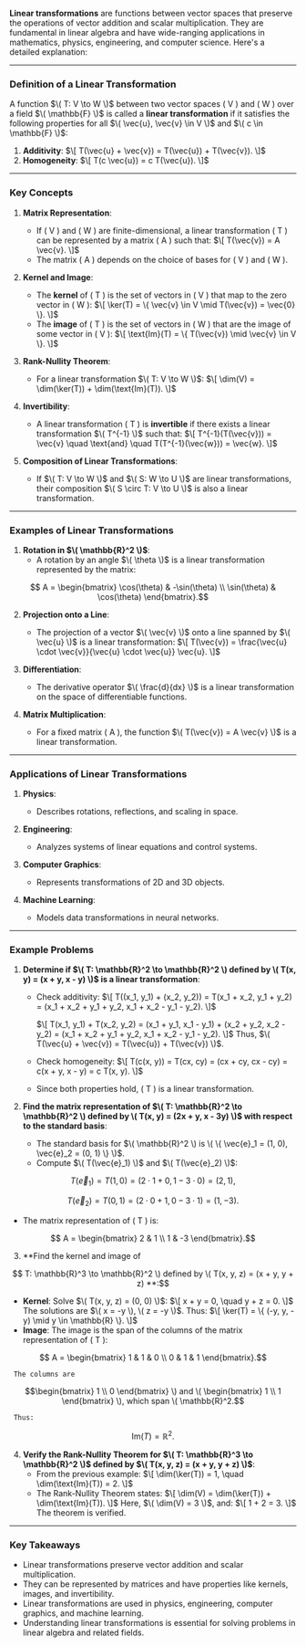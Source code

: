 **Linear transformations** are functions between vector spaces that preserve the operations of vector addition and scalar multiplication. They are fundamental in linear algebra and have wide-ranging applications in mathematics, physics, engineering, and computer science. Here's a detailed explanation:

---

### **Definition of a Linear Transformation**

A function $\( T: V \to W \)$ between two vector spaces \( V \) and \( W \) over a field $\( \mathbb{F} \)$ is called a **linear transformation** if it satisfies the following properties for all $\( \vec{u}, \vec{v} \in V \)$ and $\( c \in \mathbb{F} \)$:
1. **Additivity**:
   $\[
   T(\vec{u} + \vec{v}) = T(\vec{u}) + T(\vec{v}).
   \]$
2. **Homogeneity**:
   $\[
   T(c \vec{u}) = c T(\vec{u}).
   \]$

---

### **Key Concepts**

1. **Matrix Representation**:
   - If \( V \) and \( W \) are finite-dimensional, a linear transformation \( T \) can be represented by a matrix \( A \) such that:
     $\[
     T(\vec{v}) = A \vec{v}.
     \]$
   - The matrix \( A \) depends on the choice of bases for \( V \) and \( W \).

2. **Kernel and Image**:
   - The **kernel** of \( T \) is the set of vectors in \( V \) that map to the zero vector in \( W \):
     $\[
     \ker(T) = \{ \vec{v} \in V \mid T(\vec{v}) = \vec{0} \}.
     \]$
   - The **image** of \( T \) is the set of vectors in \( W \) that are the image of some vector in \( V \):
     $\[
     \text{Im}(T) = \{ T(\vec{v}) \mid \vec{v} \in V \}.
     \]$

3. **Rank-Nullity Theorem**:
   - For a linear transformation $\( T: V \to W \)$:
     $\[
     \dim(V) = \dim(\ker(T)) + \dim(\text{Im}(T)).
     \]$

4. **Invertibility**:
   - A linear transformation \( T \) is **invertible** if there exists a linear transformation $\( T^{-1} \)$ such that:
     $\[
     T^{-1}(T(\vec{v})) = \vec{v} \quad \text{and} \quad T(T^{-1}(\vec{w})) = \vec{w}.
     \]$

5. **Composition of Linear Transformations**:
   - If $\( T: V \to W \)$ and $\( S: W \to U \)$ are linear transformations, their composition $\( S \circ T: V \to U \)$ is also a linear transformation.

---

### **Examples of Linear Transformations**

1. **Rotation in $\( \mathbb{R}^2 \)$**:
   - A rotation by an angle $\( \theta \)$ is a linear transformation represented by the matrix:
```math
     A = \begin{bmatrix} \cos(\theta) & -\sin(\theta) \\ \sin(\theta) & \cos(\theta) \end{bmatrix}.
```

2. **Projection onto a Line**:
   - The projection of a vector $\( \vec{v} \)$ onto a line spanned by $\( \vec{u} \)$ is a linear transformation:
     $\[
     T(\vec{v}) = \frac{\vec{u} \cdot \vec{v}}{\vec{u} \cdot \vec{u}} \vec{u}.
     \]$

3. **Differentiation**:
   - The derivative operator $\( \frac{d}{dx} \)$ is a linear transformation on the space of differentiable functions.

4. **Matrix Multiplication**:
   - For a fixed matrix \( A \), the function $\( T(\vec{v}) = A \vec{v} \)$ is a linear transformation.

---

### **Applications of Linear Transformations**

1. **Physics**:
   - Describes rotations, reflections, and scaling in space.

2. **Engineering**:
   - Analyzes systems of linear equations and control systems.

3. **Computer Graphics**:
   - Represents transformations of 2D and 3D objects.

4. **Machine Learning**:
   - Models data transformations in neural networks.

---

### **Example Problems**

1. **Determine if $\( T: \mathbb{R}^2 \to \mathbb{R}^2 \) defined by \( T(x, y) = (x + y, x - y) \)$ is a linear transformation**:
   - Check additivity:
     $\[
     T((x_1, y_1) + (x_2, y_2)) = T(x_1 + x_2, y_1 + y_2) = (x_1 + x_2 + y_1 + y_2, x_1 + x_2 - y_1 - y_2).
     \]$
     
     $\[
     T(x_1, y_1) + T(x_2, y_2) = (x_1 + y_1, x_1 - y_1) + (x_2 + y_2, x_2 - y_2) = (x_1 + x_2 + y_1 + y_2, x_1 + x_2 - y_1 - y_2).
     \]$
     Thus, $\( T(\vec{u} + \vec{v}) = T(\vec{u}) + T(\vec{v}) \)$.
   - Check homogeneity:
     $\[
     T(c(x, y)) = T(cx, cy) = (cx + cy, cx - cy) = c(x + y, x - y) = c T(x, y).
     \]$
   - Since both properties hold, \( T \) is a linear transformation.

2. **Find the matrix representation of $\( T: \mathbb{R}^2 \to \mathbb{R}^2 \) defined by \( T(x, y) = (2x + y, x - 3y) \)$ with respect to the standard basis**:
   - The standard basis for $\( \mathbb{R}^2 \) is \( \{ \vec{e}_1 = (1, 0), \vec{e}_2 = (0, 1) \} \)$.
   - Compute $\( T(\vec{e}_1) \)$ and $\( T(\vec{e}_2) \)$:
```math
T(\vec{e}_1) = T(1, 0) = (2 \cdot 1 + 0, 1 - 3 \cdot 0) = (2, 1),
```
     
```math
T(\vec{e}_2) = T(0, 1) = (2 \cdot 0 + 1, 0 - 3 \cdot 1) = (1, -3).
```
   - The matrix representation of \( T \) is:
```math
     A = \begin{bmatrix} 2 & 1 \\ 1 & -3 \end{bmatrix}.
```

3. **Find the kernel and image of

```math
  T: \mathbb{R}^3 \to \mathbb{R}^2 \) defined by \( T(x, y, z) = (x + y, y + z) **:
```
   - **Kernel**:
     Solve $\( T(x, y, z) = (0, 0) \)$:
     $\[
     x + y = 0, \quad y + z = 0.
     \]$
     The solutions are $\( x = -y \), \( z = -y \)$. Thus:
     $\[
     \ker(T) = \{ (-y, y, -y) \mid y \in \mathbb{R} \}.
     \]$
   - **Image**:
     The image is the span of the columns of the matrix representation of \( T \):
```math
     A = \begin{bmatrix} 1 & 1 & 0 \\ 0 & 1 & 1 \end{bmatrix}.
```
     The columns are
```math
\begin{bmatrix} 1 \\ 0 \end{bmatrix} \) and \( \begin{bmatrix} 1 \\ 1 \end{bmatrix} \), which span \( \mathbb{R}^2.
```
     Thus:
```math
     \text{Im}(T) = \mathbb{R}^2.
```

4. **Verify the Rank-Nullity Theorem for $\( T: \mathbb{R}^3 \to \mathbb{R}^2 \)$ defined by $\( T(x, y, z) = (x + y, y + z) \)$**:
   - From the previous example:
     $\[
     \dim(\ker(T)) = 1, \quad \dim(\text{Im}(T)) = 2.
     \]$
   - The Rank-Nullity Theorem states:
     $\[
     \dim(V) = \dim(\ker(T)) + \dim(\text{Im}(T)).
     \]$
     Here, $\( \dim(V) = 3 \)$, and:
     $\[
     1 + 2 = 3.
     \]$
     The theorem is verified.

---

### **Key Takeaways**
- Linear transformations preserve vector addition and scalar multiplication.
- They can be represented by matrices and have properties like kernels, images, and invertibility.
- Linear transformations are used in physics, engineering, computer graphics, and machine learning.
- Understanding linear transformations is essential for solving problems in linear algebra and related fields.

